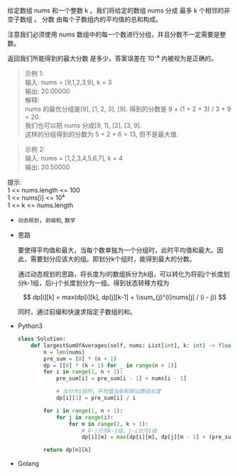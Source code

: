 给定数组 nums 和一个整数 k 。我们将给定的数组 nums 分成 最多 k 个相邻的非空子数组 。 分数 由每个子数组内的平均值的总和构成。 

注意我们必须使用 nums 数组中的每一个数进行分组，并且分数不一定需要是整数。 

返回我们所能得到的最大分数 是多少。答案误差在 10⁻⁶ 内被视为是正确的。 
         

> 示例 1:       
> 输入: nums = [9,1,2,3,9], k = 3          
> 输出: 20.00000     
> 解释:           
> nums 的最优分组是[9], [1, 2, 3], [9]. 得到的分数是 9 + (1 + 2 + 3) / 3 + 9 = 20.           
> 我们也可以把 nums 分成[9, 1], [2], [3, 9].         
> 这样的分组得到的分数为 5 + 2 + 6 = 13, 但不是最大值.          


> 示例 2:       
> 输入: nums = [1,2,3,4,5,6,7], k = 4         
> 输出: 20.50000      

提示:         
  1 <= nums.length <= 100       
  1 <= nums[i] <= 10⁴       
  1 <= k <= nums.length      



+ `动态规划`，`前缀和`, `数学`

+ 思路

  要使得平均值和最大，当每个数单独为一个分组时，此时平均值和最大。因此，需要划分应该大的组。即划分k个组时，能得到最大的分数。    
  
  通过动态规划的思路，将长度为i的数组拆分为k组，可以转化为将前j个长度划分k-1组，后i-j个长度划分为一组。得到状态转移方程为 
  
  $$
    dp[i][k] = max(dp[i][k], dp[j][k-1] + \\sum_{j}^{i}nums[j] / (i - j))
  $$    
  
  同时，通过前缀和快速求指定子数组的和。
  
+ Python3

  ```python
  class Solution:
      def largestSumOfAverages(self, nums: List[int], k: int) -> float:
          n = len(nums)
          pre_sum = [0] * (n + 1)
          dp = [[0] * (k + 1) for _ in range(n + 1)]
          for i in range(1, n + 1):
              pre_sum[i] = pre_sum[i - 1] + nums[i - 1]
  
              # 当分为1组时，平均值当前和除以数组长度
              dp[i][1] = pre_sum[i] / i
  
          for i in range(1, n + 1):
              for j in range(i):
                  for m in range(2, k + 1):
                      # 0-j分为k-1组，j-i分为1组
                      dp[i][m] = max(dp[i][m], dp[j][m - 1] + (pre_sum[i] - pre_sum[j]) / (i - j))
  
          return dp[n][k]
  ```

+ Golang

  ```go
  
  ```




